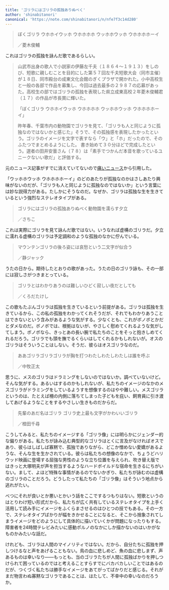 ```yaml
---
title: 'ゴリラにはゴリラの孤独ありぬべく'
author: 'shinabitanori'
canonical: 'https://note.com/shinabitanori/n/nfe7f3c14d280'
---
```


> ぼくゴリラ ウホホイウッホ ウホホホホ ウッホホウッホ ウホホホホーイ
> 
> ／菱木俊輔

これはゴリラの孤独を詠んだ歌であるらしい。

> 山武市出身の歌人で小説家の伊藤左千夫（１８６４～１９１３）をしのび、短歌に親しむことを目的にした第５７回左千夫短歌大会（同市主催）が１８日、同市殿台の成東文化会館のぎくプラザで開かれた。小中高校生と一般の各部で作品を募集し、今回は過去最多の２９８７の応募があった。高校生の部ではゴリラの孤独を表現した県立成東高校２年菱木俊輔君（１７）の作品が市長賞に輝いた。
>
> 「ぼくゴリラ ウホホイウッホ ウホホホホ ウッホホウッホ ウホホホホーイ」
>
> 昨年春、千葉市内の動物園でゴリラを見て、「ゴリラも人と同じように孤独なのではないかと感じた」そうで、その孤独感を表現したかったという。ゴリラのイメージを文字で表すなら「ウ」と「ホ」だったので、そのふたつでまとめるようにした。 書き始めて３０分ほどで完成したという。選者の田井安曇さん（７８）は「素手でつかんだ本音を歌っているユニークないい歌だ」と評価する。

元のニュース記事がすでに消えていてないので[痛いニュース](http://blog.livedoor.jp/dqnplus/archives/1210049.html)から引用した。

「ウッホホウッホ ウホホホホーイ」のどのあたりが孤独なのかはさしあたり興味がないのだが、「ゴリラも人と同じように孤独なのではないか」という言葉には妙な説得力がある。たしかにそうなのだ。なぜか、ゴリラは孤独な生を生きているという強烈なステレオタイプがある。

> ゴリラにはゴリラの孤独ありぬべく動物園を濡らす夕立
> 
> ／さちこ

これは実際にゴリラを見て詠んだ歌ではない。いうなれば虚構のゴリラだ。夕立に濡れる虚構のゴリラは予定調和のような孤独のなかに佇んでいる。

> マウンテンゴリラの後ろ姿には哀愁という二文字が似合う
> 
> ／静ジャック

うたの日から。期待したとおりの歌があった。うたの日のゴリラ詠も、その一部には寂しさがつきまとっている。

> ゴリラとはわかりあうのは難しいひどく寂しい夜だとしても
> 
> ／くろだたけし

この歌もたぶんゴリラは孤独を生きているという前提がある。ゴリラは孤独を生きているから、この私の孤独をわかってくれそうだが、それでもわかりあうことはできないという含みがあるような気がする。少なくとも、これがボノボとかだとダメなのだ。ボノボでは、根拠はないが、やさしく慰めてくれるような気がしてしまう。ボノボなら、きっとあの長い腕で私たちのことをそっと抱きしめてくれるだろう。ゴリラでも頭を撫でるくらいはしてくれるかもしれないが。オスのゴリラはそういうことはしない。そうだ、彼らはオスゴリラなのだ。

> ああゴリラゴリラゴリラが胸を打つわたしわたしわたしは誰を呼ぶ
> 
> ／中牧正太

思うに、メスのゴリラはドラミングをしないのではないか。調べていないけど。そんな気がする。あるいはするのかもしれないが、私たちのイメージのなかのメスゴリラがドラミングをしているようすを想像するのはやや難しい。メスゴリラというのは、たとえば柵の内側に落ちてしまった子どもを庇い、飼育員に引き渡してあげるようなことをするやさしい生きものだからだ。

> 先輩のあだ名はゴリラ ゴリラ史上最も文字がかわいいゴリラ
> 
> ／橙田千尋

こうしてみると、私たちのイメージする「ゴリラ像」には明らかにジェンダー的な偏りがある。私たちが詠み込む典型的なゴリラはとくに言及がなければオスであり、彼らはしばしば寡黙で、孤独でありながら、どこか憎めない愛嬌があるような、そんな生を生かされている。彼らは私たちの想像のなかで、ちょうどハリウッド映画に登場する屈強な男性のような立ち位置を与えられ、吹き替え版ではきっと大塚明夫が声を担当するようなハードボイルドな宿命を生きるにちがいない。まして、よほど特殊な事情があるのでないかぎり、私たちが詠むのは虚構のゴリラのことだろう。どうしたって私たちの「ゴリラ像」はそういう地点から逃れがたい。

べつにそれが良いとか悪いとかいう話をここでするつもりはない。短歌というのはとりわけ短い形式だから、私たちが広く共有しているステレオタイプを上手く活用して読み手にイメージをふくらまさせるのはひとつの技でもある。その一方で、ステレオタイプばかりが幅をきかせることになると、そこから捨象されてしまうイメージをどのようにして具体的に描いていくかが問題になったりもする。障害者を24時間テレビみたいに感動ポルノのなかにしか描かないのはいかがなものかみたいな話だ。

けれども、ゴリラは人間のマイノリティではない。だから、自分たちに孤独を押しつけるなと声をあげることもない。鳥の血に悲しめど、魚の血に悲しまず、声あるものは幸いなり――もっとも、当のゴリラたちが人間に孤独ばかりを押しつけられて困っているのではと考えることすらすでにバカバカしいことではあるのだが、つくづく私たちは勝手なイメージをあてがってばかりだと感じる。それがまだ物言わぬ寡黙なゴリラであることは、はたして、不幸中の幸いなのだろうか。

